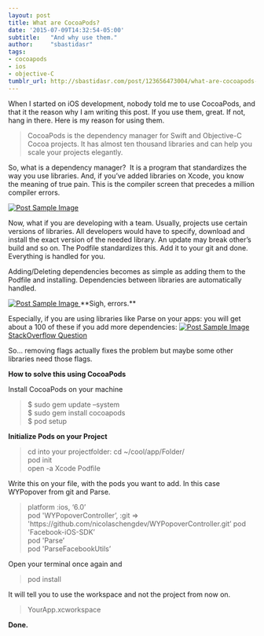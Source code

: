 ```yaml
---
layout: post
title: What are CocoaPods? 
date: '2015-07-09T14:32:54-05:00'
subtitle:   "And why use them."
author:     "sbastidasr"
tags:
- cocoapods
- ios
- objective-C
tumblr_url: http://sbastidasr.com/post/123656473004/what-are-cocoapods-and-why-use-them
---
```

When I started on iOS development, nobody told me to use CocoaPods, and that it the reason why I am writing this post. If you use them, great. If not, hang in there. Here is my reason for using them.

<blockquote>CocoaPods is the dependency manager for Swift and Objective-C Cocoa projects. It has almost ten thousand libraries and can help you scale your projects elegantly.</blockquote>

So, what is a dependency manager?  It is a program that standardizes the way you use libraries. And, if you’ve added libraries on Xcode, you know the meaning of true pain. This is the compiler screen that precedes a million compiler errors.

<a href="#">
    <img src="{{ site.baseurl }}/img/tumblr_inline_nr8gnllLKD1tq2y7o_1280.png" alt="Post Sample Image">
</a>

Now, what if you are developing with a team. Usually, projects use certain versions of libraries. All developers would have to specify, download and install the exact version of the needed library. An update may break other’s build and so on. The Podfile standardizes this. Add it to your git and done. Everything is handled for you.

Adding/Deleting dependencies becomes as simple as adding them to the Podfile and installing. Dependencies between libraries are automatically handled.

<a href="#">
    <img src="{{ site.baseurl }}/img/tumblr_inline_nr8gnrInxC1tq2y7o_1280.png" alt="Post Sample Image">
</a>
<span class="caption text-muted">**Sigh, errors.**</span>


Especially, if you are using libraries like Parse on your apps: you will get about a 100 of these if you add more dependencies:
<a href="#">
    <img src="{{ site.baseurl }}/img/tumblr_inline_nr8gty3MoU1tq2y7o_1280.png" alt="Post Sample Image">
</a>
<span class="caption text-muted"><a href="http://stackoverflow.com/questions/24298144/duplicate-symbols-for-architecture-x86-64 ">StackOverflow Question</a></span>


So… removing flags actually fixes the problem but maybe some other libraries need those flags.

**How to solve this using CocoaPods**

Install CocoaPods on your machine
<blockquote>
$ sudo gem update –system <br>
$ sudo gem install cocoapods <br>
$ pod setup
</blockquote>

**Initialize Pods on your Project**
<blockquote>
cd into your projectfolder: cd ~/cool/app/Folder/ <br>
pod init <br>
open -a Xcode Podfile
</blockquote>

Write this on your file, with the pods you want to add. In this case WYPopover from git and Parse.

<blockquote>
platform :ios, ‘6.0’ <br>
pod 'WYPopoverController’, :git => <br> 'https://github.com/nicolaschengdev/WYPopoverController.git’
pod 'Facebook-iOS-SDK’ <br>
pod 'Parse’ <br>
pod 'ParseFacebookUtils’ <br>
</blockquote>

Open your terminal once again and
<blockquote>
pod install
</blockquote>

It will tell you to use the workspace and not the project from now on.
<blockquote>
YourApp.xcworkspace
</blockquote>

**Done.**
